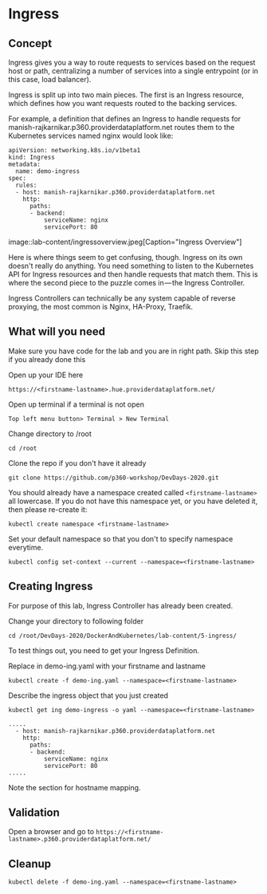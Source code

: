 # Ingress 



## Concept

Ingress gives you a way to route requests to services based on the request host or path, centralizing a number of services into a single entrypoint (or in this case, load balancer).



Ingress is split up into two main pieces. The first is an Ingress resource, which defines how you want requests routed to the backing services.

For example, a definition that defines an Ingress to handle requests for manish-rajkarnikar.p360.providerdataplatform.net  routes them to the Kubernetes services named nginx would look like:

```
apiVersion: networking.k8s.io/v1beta1
kind: Ingress
metadata:
  name: demo-ingress
spec:
  rules:
  - host: manish-rajkarnikar.p360.providerdataplatform.net
    http:
      paths:
      - backend:
          serviceName: nginx
          servicePort: 80

```

image::lab-content/ingressoverview.jpeg[Caption="Ingress Overview"]


Here is where things seem to get confusing, though. Ingress on its own doesn't really do anything. You need something to listen to the Kubernetes API for Ingress resources and then handle requests that match them. This is where the second piece to the puzzle comes in — the Ingress Controller.

Ingress Controllers can technically be any system capable of reverse proxying,  the most common is Nginx, HA-Proxy, Traefik.


## What will you need

Make sure you have code for the lab and you are in right path. Skip this step if you already done this

Open up your IDE here

`https://<firstname-lastname>.hue.providerdataplatform.net/`

Open up terminal if a terminal is not open

`Top left menu button> Terminal > New Terminal`

Change directory to /root 

`cd /root`

Clone the repo if you don't have it already

`git clone https://github.com/p360-workshop/DevDays-2020.git`

You should already have a namespace created called `<firstname-lastname>` all lowercase. If you do not have this namespace yet, or you have deleted it, then please re-create it:

`kubectl create namespace <firstname-lastname>`

Set your default namespace so that you don't to specify namespace everytime. 

`kubectl config set-context --current --namespace=<firstname-lastname>`




## Creating Ingress

For purpose of this lab,  Ingress Controller has already been created. 


Change your directory to following folder

`cd /root/DevDays-2020/DockerAndKubernetes/lab-content/5-ingress/`


To test things out, you need to get your Ingress Definition.


Replace <firstname-lastname> in demo-ing.yaml with your firstname and lastname

`kubectl create -f demo-ing.yaml --namespace=<firstname-lastname>`

Describe the ingress object that you just created

`kubectl get ing demo-ingress -o yaml --namespace=<firstname-lastname>`



```
.....
  - host: manish-rajkarnikar.p360.providerdataplatform.net
    http:
      paths:
      - backend:
          serviceName: nginx
          servicePort: 80
.....
```

Note the section for hostname mapping. 


## Validation

Open a browser and go to `https://<firstname-lastname>.p360.providerdataplatform.net/`

## Cleanup

`kubectl delete -f demo-ing.yaml --namespace=<firstname-lastname>`